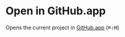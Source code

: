 # Open in GitHub.app

Opens the current project in [GitHub.app](http://mac.github.com) (<kbd>&#8984;&#8679;H</kbd>)
